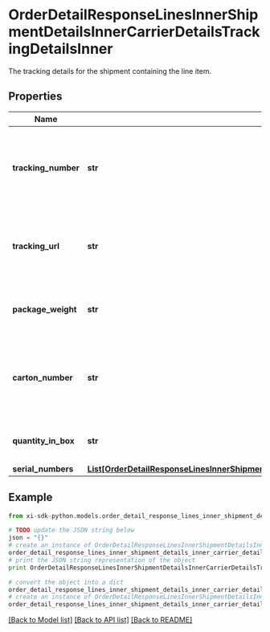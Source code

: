 # OrderDetailResponseLinesInnerShipmentDetailsInnerCarrierDetailsTrackingDetailsInner

The tracking details for the shipment containing the line item.

## Properties

Name | Type | Description | Notes
------------ | ------------- | ------------- | -------------
**tracking_number** | **str** | The tracking number for the shipment containing the line item. | [optional] 
**tracking_url** | **str** | The tracking URL for the shipment containing the line item. | [optional] 
**package_weight** | **str** | The weight of the package for the line item. | [optional] 
**carton_number** | **str** | The shipment carton number that contains the line item. | [optional] 
**quantity_in_box** | **str** | The quantity of line items in the box. | [optional] 
**serial_numbers** | [**List[OrderDetailResponseLinesInnerShipmentDetailsInnerCarrierDetailsTrackingDetailsInnerSerialNumbersInner]**](OrderDetailResponseLinesInnerShipmentDetailsInnerCarrierDetailsTrackingDetailsInnerSerialNumbersInner.md) |  | [optional] 

## Example

```python
from xi-sdk-python.models.order_detail_response_lines_inner_shipment_details_inner_carrier_details_tracking_details_inner import OrderDetailResponseLinesInnerShipmentDetailsInnerCarrierDetailsTrackingDetailsInner

# TODO update the JSON string below
json = "{}"
# create an instance of OrderDetailResponseLinesInnerShipmentDetailsInnerCarrierDetailsTrackingDetailsInner from a JSON string
order_detail_response_lines_inner_shipment_details_inner_carrier_details_tracking_details_inner_instance = OrderDetailResponseLinesInnerShipmentDetailsInnerCarrierDetailsTrackingDetailsInner.from_json(json)
# print the JSON string representation of the object
print OrderDetailResponseLinesInnerShipmentDetailsInnerCarrierDetailsTrackingDetailsInner.to_json()

# convert the object into a dict
order_detail_response_lines_inner_shipment_details_inner_carrier_details_tracking_details_inner_dict = order_detail_response_lines_inner_shipment_details_inner_carrier_details_tracking_details_inner_instance.to_dict()
# create an instance of OrderDetailResponseLinesInnerShipmentDetailsInnerCarrierDetailsTrackingDetailsInner from a dict
order_detail_response_lines_inner_shipment_details_inner_carrier_details_tracking_details_inner_form_dict = order_detail_response_lines_inner_shipment_details_inner_carrier_details_tracking_details_inner.from_dict(order_detail_response_lines_inner_shipment_details_inner_carrier_details_tracking_details_inner_dict)
```
[[Back to Model list]](../README.md#documentation-for-models) [[Back to API list]](../README.md#documentation-for-api-endpoints) [[Back to README]](../README.md)


